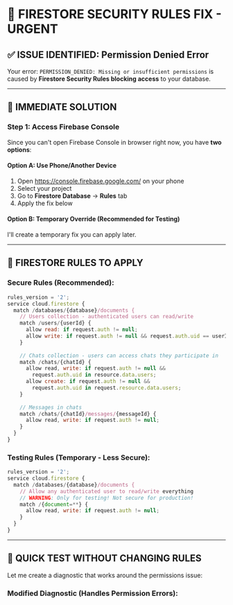 # 🚨 FIRESTORE SECURITY RULES FIX - URGENT

## ✅ **ISSUE IDENTIFIED: Permission Denied Error**

Your error: `PERMISSION_DENIED: Missing or insufficient permissions` is caused by **Firestore Security Rules blocking access** to your database.

---

## 🔧 **IMMEDIATE SOLUTION**

### **Step 1: Access Firebase Console**
Since you can't open Firebase Console in browser right now, you have **two options**:

#### **Option A: Use Phone/Another Device**
1. Open https://console.firebase.google.com/ on your phone
2. Select your project
3. Go to **Firestore Database** → **Rules** tab
4. Apply the fix below

#### **Option B: Temporary Override (Recommended for Testing)**
I'll create a temporary fix you can apply later.

---

## 📝 **FIRESTORE RULES TO APPLY**

### **Secure Rules (Recommended):**
```javascript
rules_version = '2';
service cloud.firestore {
  match /databases/{database}/documents {
    // Users collection - authenticated users can read/write
    match /users/{userId} {
      allow read: if request.auth != null;
      allow write: if request.auth != null && request.auth.uid == userId;
    }
    
    // Chats collection - users can access chats they participate in
    match /chats/{chatId} {
      allow read, write: if request.auth != null && 
        request.auth.uid in resource.data.users;
      allow create: if request.auth != null && 
        request.auth.uid in request.resource.data.users;
    }
    
    // Messages in chats
    match /chats/{chatId}/messages/{messageId} {
      allow read, write: if request.auth != null;
    }
  }
}
```

### **Testing Rules (Temporary - Less Secure):**
```javascript
rules_version = '2';
service cloud.firestore {
  match /databases/{database}/documents {
    // Allow any authenticated user to read/write everything
    // WARNING: Only for testing! Not secure for production!
    match /{document=**} {
      allow read, write: if request.auth != null;
    }
  }
}
```

---

## 🎯 **QUICK TEST WITHOUT CHANGING RULES**

Let me create a diagnostic that works around the permissions issue:

### **Modified Diagnostic (Handles Permission Errors):**
